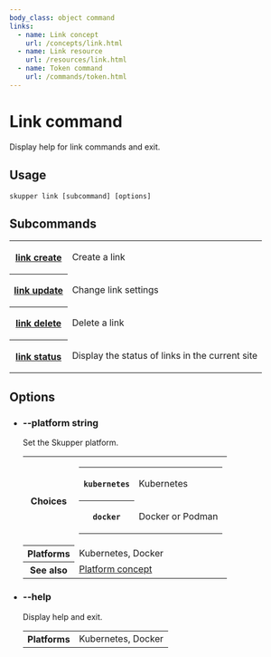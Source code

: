 ```yaml
---
body_class: object command
links:
  - name: Link concept
    url: /concepts/link.html
  - name: Link resource
    url: /resources/link.html
  - name: Token command
    url: /commands/token.html
---
```


# Link command

<section>

Display help for link commands and exit.

</section>

<section>

## Usage

~~~ shell
skupper link [subcommand] [options]
~~~

</section>

<section>

## Subcommands

<table class="objects">
<tr><th><a href="link-create.html">link create</a></th><td><p>Create a link</p>
</td></tr>
<tr><th><a href="link-update.html">link update</a></th><td><p>Change link settings</p>
</td></tr>
<tr><th><a href="link-delete.html">link delete</a></th><td><p>Delete a link</p>
</td></tr>
<tr><th><a href="link-status.html">link status</a></th><td><p>Display the status of links in the current site</p>
</td></tr>
</table>

</section>

<section>

## Options

- <h3 id="platform">--platform <span class="attribute-info">string</span></h3>

  Set the Skupper platform.

  <table class="fields"><tr><th>Choices</th><td><table class="choices"><tr><th><code>kubernetes</code></th><td><p>Kubernetes</p>
  </td></tr><tr><th><code>docker</code></th><td><p>Docker or Podman</p>
  </td></tr></table></td><tr><th>Platforms</th><td>Kubernetes, Docker</td><tr><th>See also</th><td><a href="/concepts/platform.html">Platform concept</a></td></table>

- <h3 id="help">--help <span class="attribute-info"></span></h3>

  Display help and exit.

  <table class="fields"><tr><th>Platforms</th><td>Kubernetes, Docker</td></table>

</section>
